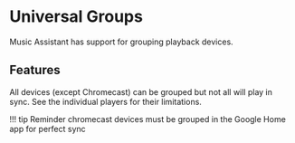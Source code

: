 # Universal Groups

Music Assistant has support for grouping playback devices. 

## Features

All devices (except Chromecast) can be grouped but not all will play in sync. See the individual players for their limitations.

!!! tip
    Reminder chromecast devices must be grouped in the Google Home app for perfect sync
